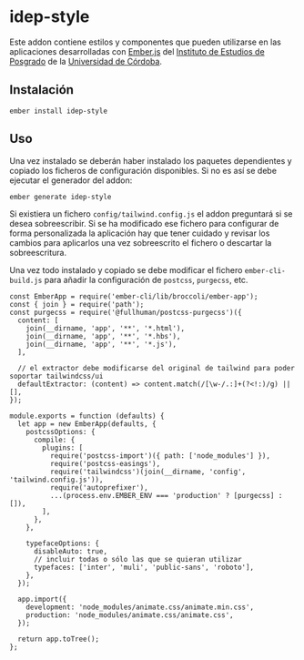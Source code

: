 # idep-style

Este addon contiene estilos y componentes que pueden utilizarse en las
aplicaciones desarrolladas con [Ember.js](https://emberjs.com) del
[Instituto de Estudios de Posgrado](https://www.uco.es/idep) de la
[Universidad de Córdoba](https://www.uco.es).

## Instalación

```
ember install idep-style
```

## Uso

Una vez instalado se deberán haber instalado los paquetes dependientes y copiado
los ficheros de configuración disponibles. Si no es así se debe ejecutar el
generador del addon:

```
ember generate idep-style
```

Si existiera un fichero `config/tailwind.config.js` el addon preguntará si se
desea sobreescribir. Si se ha modificado ese fichero para configurar de forma
personalizada la aplicación hay que tener cuidado y revisar los cambios para
aplicarlos una vez sobreescrito el fichero o descartar la sobreescritura.

Una vez todo instalado y copiado se debe modificar el fichero `ember-cli-build.js`
para añadir la configuración de `postcss`, `purgecss`, etc.

```
const EmberApp = require('ember-cli/lib/broccoli/ember-app');
const { join } = require('path');
const purgecss = require('@fullhuman/postcss-purgecss')({
  content: [
    join(__dirname, 'app', '**', '*.html'),
    join(__dirname, 'app', '**', '*.hbs'),
    join(__dirname, 'app', '**', '*.js'),
  ],

  // el extractor debe modificarse del original de tailwind para poder soportar tailwindcss/ui
  defaultExtractor: (content) => content.match(/[\w-/.:]+(?<!:)/g) || [],
});

module.exports = function (defaults) {
  let app = new EmberApp(defaults, {
    postcssOptions: {
      compile: {
        plugins: [
          require('postcss-import')({ path: ['node_modules'] }),
          require('postcss-easings'),
          require('tailwindcss')(join(__dirname, 'config', 'tailwind.config.js')),
          require('autoprefixer'),
          ...(process.env.EMBER_ENV === 'production' ? [purgecss] : []),
        ],
      },
    },

    typefaceOptions: {
      disableAuto: true,
      // incluir todas o sólo las que se quieran utilizar
      typefaces: ['inter', 'muli', 'public-sans', 'roboto'],
    },
  });

  app.import({
    development: 'node_modules/animate.css/animate.min.css',
    production: 'node_modules/animate.css/animate.css',
  });

  return app.toTree();
};
```
